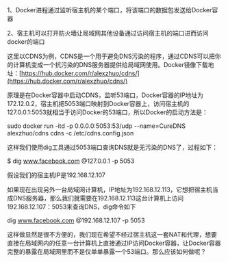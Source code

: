 1、Docker进程通过监听宿主机的某个端口，将该端口的数据包发送给Docker容器

2、宿主机可以打开防火墙让局域网其他设备通过访问宿主机的端口进而访问docker的端口

这里以CDNS为例，CDNS是一个用于避免DNS污染的程序，通过CDNS可以把你的计算机变成一个抗污染的DNS服务器提供给局域网使用。Docker镜像下载地址：[https://hub.docker.com/r/alexzhuo/cdns/](https://hub.docker.com/r/alexzhuo/cdns/)

原理是在Docker容器中启动CDNS，监听53端口，Docker容器的IP地址为172.12.0.2，宿主机把5053端口映射到Docker容器上，访问宿主机的127.0.0.1:5053就相当于访问Docker的53端口，所以Docker的启动方法是：

sudo docker run -itd -p 0.0.0.0:5053:53/udp --name=CureDNS alexzhuo/cdns cdns -c /etc/cdns.config.json

这样我们使用dig工具通过5053端口查询DNS就是无污染的DNS了，过程如下：

$ dig www.facebook.com @127.0.0.1 -p 5053

假设我们的宿主机IP是192.168.12.107

如果现在出现另外一台局域网计算机，IP地址为192.168.12.113，它想把宿主机当成DNS服务器，那么我们就需要在192.168.12.113这台计算机上访问192.168.12.107：5053来查询DNS，dig命令如下

dig www.facebook.com @192.168.12.107 -p 5053

这样做显然是很不方便的，我们现在希望不经过宿主机这一套NAT和代理，想要直接在局域网内的任意一台计算机上直接通过IP访问Docker容器，让Docker容器完整的暴露在局域网里而不是仅单单暴露一个53端口。那么应该如何做呢？



